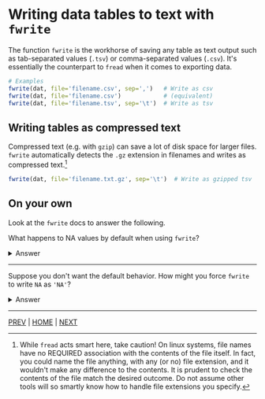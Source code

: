 # Writing data tables to text with `fwrite`

The function `fwrite` is the workhorse of saving any table as text
output such as tab-separated values (`.tsv`) or comma-separated values
(`.csv`). It's essentially the counterpart to `fread` when it comes to
exporting data.

```R
# Examples
fwrite(dat, file='filename.csv', sep=',')   # Write as csv
fwrite(dat, file='filename.csv')            # (equivalent)
fwrite(dat, file='filename.tsv', sep='\t')  # Write as tsv
```



## Writing tables as compressed text
Compressed text (e.g. with `gzip`) can save a lot of disk space for
larger files. `fwrite` automatically detects the `.gz` extension in
filenames and writes as compressed text.[^1]

```R
fwrite(dat, file='filename.txt.gz', sep='\t')  # Write as gzipped tsv
```


## On your own

Look at the `fwrite` docs to answer the following.

What happens to NA values by default when using `fwrite`?

<details><summary>Answer</summary>

`NA` values are by default written as a blank string.

</details>

---

Suppose you don't want the default behavior. How might you force
`fwrite` to write `NA` as `'NA'`?

<details><summary>Answer</summary>

By including `na='NA'` in `fwrite`
```R
fwrite(dat, file='output.csv', na='NA')
```


</details>

---

[PREV](/04_exporting_data/README.md) | [HOME](/README.md) | [NEXT](B.md)

[^1]: While `fread` acts smart here, take caution! On linux systems, file names have no REQUIRED association with the contents of the file itself. In fact, you could name the file anything, with any (or no) file extension, and it wouldn't make any difference to the contents. It is prudent to check the contents of the file match the desired outcome. Do not assume other tools will so smartly know how to handle file extensions you specify.